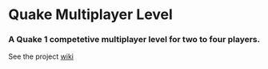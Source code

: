 # Quake Multiplayer Level

### A Quake 1 competetive multiplayer level for two to four players.

See the project [wiki](https://github.com/SyFySkyE/Quake-Multiplayer-Level/wiki)
